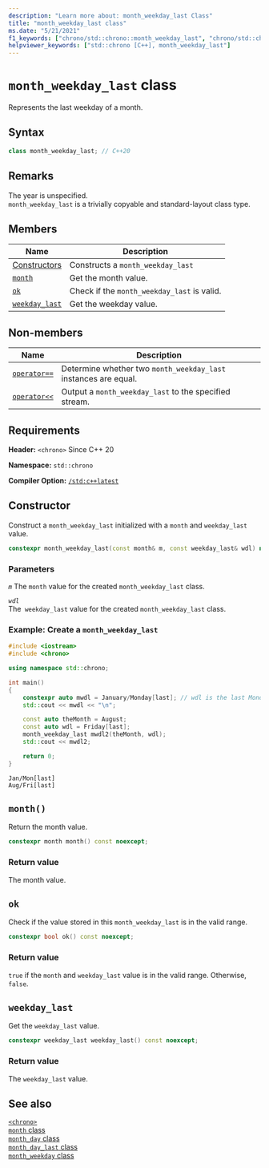 ```yaml
---
description: "Learn more about: month_weekday_last Class"
title: "month_weekday_last class"
ms.date: "5/21/2021"
f1_keywords: ["chrono/std::chrono::month_weekday_last", "chrono/std::chrono::month_weekday_last::ok", "std::chrono::month_weekday_last::month_weekday_last", "chrono/std::chrono::month_weekday_last::ok", "chrono/std::chrono::month_weekday_last::month"]
helpviewer_keywords: ["std::chrono [C++], month_weekday_last"]
---
```

# `month_weekday_last` class  

Represents the last weekday of a month.

## Syntax

```cpp
class month_weekday_last; // C++20
```

## Remarks

The year is unspecified.\
`month_weekday_last` is a trivially copyable and standard-layout class type.

## Members

|Name|Description|
|----------|-----------------|
| [Constructors](#month_weekday_last) | Constructs a `month_weekday_last`|
| [`month`](#month) | Get the month value. |
| [`ok`](#ok) | Check if the `month_weekday_last` is valid. |
| [`weekday_last`](#weekday_last) | Get the weekday value.|

## Non-members

|Name|Description|
|----------|-----------------|
| [`operator==`](chrono-operators.md#op_eq_eq) | Determine whether two `month_weekday_last` instances are equal. |
| [`operator<<`](chrono-operators.md#op_left_shift) | Output a  `month_weekday_last` to the specified stream. |

## Requirements

**Header:** `<chrono>` Since C++ 20

**Namespace:** `std::chrono`

**Compiler Option:** [`/std:c++latest`](../build/reference/std-specify-language-standard-version.md)

## <a name="month_weekday_last"></a> Constructor

Construct a `month_weekday_last` initialized with a `month` and `weekday_last` value.

```cpp
constexpr month_weekday_last(const month& m, const weekday_last& wdl) noexcept;
```

### Parameters

*`m`*
The `month` value for the created `month_weekday_last` class.

*`wdl`*\
The` weekday_last` value for the created `month_weekday_last` class.

### Example: Create a `month_weekday_last`

```cpp
#include <iostream>
#include <chrono>

using namespace std::chrono;

int main()
{
    constexpr auto mwdl = January/Monday[last]; // wdl is the last Monday of January of an unspecified year
    std::cout << mwdl << "\n";

    const auto theMonth = August;
    const auto wdl = Friday[last];
    month_weekday_last mwdl2(theMonth, wdl); 
    std::cout << mwdl2;

    return 0;
}
```

```output
Jan/Mon[last]
Aug/Fri[last]
```

## <a name="month"></a> `month()`

 Return the month value.

```cpp
constexpr month month() const noexcept;
```

### Return value

The month value.

## <a name="ok"></a> `ok`

Check if the value stored in this `month_weekday_last` is in the valid range.

```cpp
constexpr bool ok() const noexcept;
```

### Return value

`true` if the `month` and `weekday_last` value is in the valid range. Otherwise, `false`.

## <a name="weekday_last"></a> `weekday_last`

 Get the `weekday_last` value.

```cpp
constexpr weekday_last weekday_last() const noexcept;
```

### Return value

The `weekday_last` value.

## See also

[`<chrono>`](chrono.md)\
[`month` class](month-class.md)\
[`month_day` class](month-day-class.md)\
[`month_day_last` class](month-day-last-class.md)\
[`month_weekday` class](month-weekday-class.md)